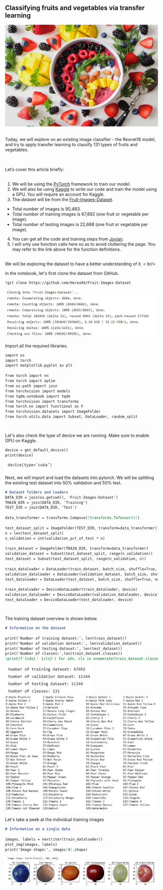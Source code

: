 ## Classifying fruits and vegetables via transfer learning

![alt text](https://raw.githubusercontent.com/weechien/fruits-360/master/fruits.jpg "Cover photo")

<br />
Today, we will explore on an existing image classifier - the Resnet18 model, and try to apply transfer learning to classify 131 types of fruits and vegetables.

<br /><br />
Let’s cover this article briefly:
<br /><br />

1. We will be using the [PyTorch](https://pytorch.org/) framework to train our model.
2. We will also be using [Kaggle](http://kaggle.com/) to write our code and train the model using a GPU. You will require an account for Kaggle.
3. The dataset will be from the [Fruit-Images-Dataset](https://github.com/Horea94/Fruit-Images-Dataset).
  * Total number of images is 90,483.
  * Total number of training images is 67,692 (one fruit or vegetable per image).
  * Total number of testing images is 22,688 (one fruit or vegetable per image).
4. You can get all the code and training steps from [Jovian](https://jovian.ml/weechien/assignment-5-fruits-360).
5. I will only use function calls here so as to avoid cluttering the page. You may refer to the link above for the function definitions.

<br />
We will be exploring the dataset to have a better understanding of it.
< br/>

In the notebook, let's first clone the dataset from GitHub.
```markdown
!git clone https://github.com/Horea94/Fruit-Images-Dataset
```
![alt text](https://raw.githubusercontent.com/weechien/fruits-360/master/clone.JPG "Clone from GitHub")
<br />

Import all the required libraries.
```markdown
import os
import torch
import matplotlib.pyplot as plt

from torch import nn
from torch import optim
from os.path import join
from torchvision import models
from tqdm.notebook import tqdm
from torchvision import transforms
from torch.nn import functional as F
from torchvision.datasets import ImageFolder
from torch.utils.data import Subset, DataLoader, random_split
```
<br />

Let's also check the type of device we are running.
Make sure to enable GPU on Kaggle.
```markdown
device = get_default_device()
print(device)
```
![alt text](https://raw.githubusercontent.com/weechien/fruits-360/master/device.JPG "Device type")
<br />

Next, we will import and load the datasets into pytorch.
We will be splitting the existing test dataset into 50% validation and 50% test.
```markdown 
# Dataset folders and loaders
DATA_DIR = join(os.getcwd(), 'Fruit-Images-Dataset')
TRAIN_DIR = join(DATA_DIR, 'Training')
TEST_DIR = join(DATA_DIR, 'Test')

data_transformer = transforms.Compose([transforms.ToTensor()])

test_dataset_split = ImageFolder(TEST_DIR, transform=data_transformer)
n = len(test_dataset_split)
n_validation = int(validation_pct_of_test * n)

train_dataset = ImageFolder(TRAIN_DIR, transform=data_transformer)
validation_dataset = Subset(test_dataset_split, range(n_validation))
test_dataset = Subset(test_dataset_split, range(n_validation, n))

train_dataloader = DataLoader(train_dataset, batch_size, shuffle=True, num_workers=2, pin_memory=True)
validation_dataloader = DataLoader(validation_dataset, batch_size, shuffle=True, num_workers=2, pin_memory=True)
test_dataloader = DataLoader(test_dataset, batch_size, shuffle=True, num_workers=2, pin_memory=True)

train_dataloader = DeviceDataLoader(train_dataloader, device)
validation_dataloader = DeviceDataLoader(validation_dataloader, device)
test_dataloader = DeviceDataLoader(test_dataloader, device)
```
<br />

The training dataset overview is shown below.
```markdown
# Information on the dataset

print('Number of training dataset:', len(train_dataset))
print('Number of validation dataset:', len(validation_dataset))
print('Number of testing dataset:', len(test_dataset))
print('Number of classes:',len(train_dataset.classes))
[print(f'{idx}： {cls}') for idx, cls in enumerate(train_dataset.classes)]
```
![alt text](https://raw.githubusercontent.com/weechien/fruits-360/master/dataset_preview.JPG "Dataset preview")
![alt text](https://raw.githubusercontent.com/weechien/fruits-360/master/classes.JPG "Dataset preview")
<br />

Let's take a peek at the individual training images
```markdown
# Information on a single data

images, labels = next(iter(train_dataloader))
plot_img(images, labels)
print('Image shape:', images[0].shape)
```
![alt text](https://raw.githubusercontent.com/weechien/fruits-360/master/training_images.JPG "Training images")

